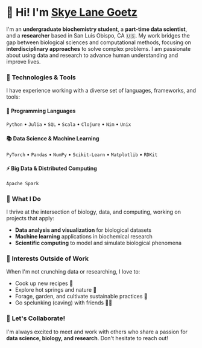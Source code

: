 # 👋 Hi! I'm [Skye Lane Goetz](https://www.linkedin.com/in/skye-lane-goetz/)

I'm an **undergraduate biochemistry student**, a **part-time data scientist**, and a **researcher** based in San Luis Obispo, CA 🇺🇸. My work bridges the gap between biological sciences and computational methods, focusing on **interdisciplinary approaches** to solve complex problems. I am passionate about using data and research to advance human understanding and improve lives.

### 🔧 **Technologies & Tools**  
I have experience working with a diverse set of languages, frameworks, and tools:  

#### 📌 **Programming Languages**  
`Python` • `Julia` • `SQL` • `Scala` • `Clojure` • `Nim` • `Unix`  

#### 📚 **Data Science & Machine Learning**  
`PyTorch` • `Pandas` • `NumPy` • `Scikit-Learn` • `Matplotlib` • `RDKit`  

#### ⚡ **Big Data & Distributed Computing**  
`Apache Spark`  

### 🌱 **What I Do**
I thrive at the intersection of biology, data, and computing, working on projects that apply:
- **Data analysis and visualization** for biological datasets
- **Machine learning** applications in biochemical research
- **Scientific computing** to model and simulate biological phenomena

### 🌿 **Interests Outside of Work**
When I'm not crunching data or researching, I love to:
- Cook up new recipes 🍲
- Explore hot springs and nature 🌿
- Forage, garden, and cultivate sustainable practices 🌻
- Go spelunking (caving) with friends 🧗‍♀️

### 🚀 **Let's Collaborate!**
I'm always excited to meet and work with others who share a passion for **data science, biology, and research**. Don't hesitate to reach out!
